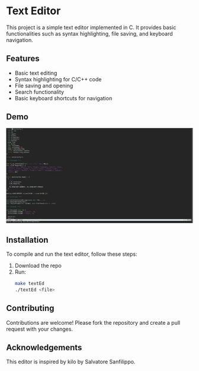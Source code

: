 # Text Editor

This project is a simple text editor implemented in C. It provides basic functionalities such as syntax highlighting, file saving, and keyboard navigation.

## Features

- Basic text editing
- Syntax highlighting for C/C++ code
- File saving and opening
- Search functionality
- Basic keyboard shortcuts for navigation

## Demo

<!-- Insert a picture or video showcasing the editor in action -->
![Editor Demo](textEdimg.png)

## Installation

To compile and run the text editor, follow these steps:

1. Download the repo
2. Run:
   ```bash
   make textEd
   ./textEd <file>

## Contributing
Contributions are welcome! Please fork the repository and create a pull request with your changes.

## Acknowledgements
This editor is inspired by kilo by Salvatore Sanfilippo.

